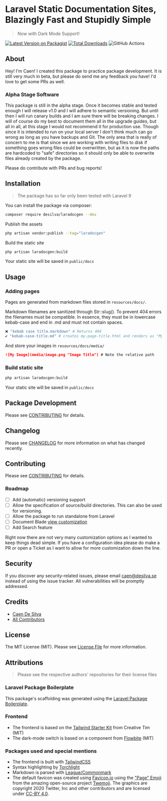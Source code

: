 # Laravel Static Documentation Sites, Blazingly Fast and Stupidly Simple
> Now with Dark Mode Support!

<!-- \BMSTX BUILDMETA -->
[![Latest Version on Packagist](https://img.shields.io/packagist/v/desilva/laradocgen.svg?style=flat-square)](https://packagist.org/packages/desilva/laradocgen)
[![Total Downloads](https://img.shields.io/packagist/dt/desilva/laradocgen.svg?style=flat-square)](https://packagist.org/packages/desilva/laradocgen)
![GitHub Actions](https://github.com/desilva/laradocgen/actions/workflows/main.yml/badge.svg)
<!--  BUILDMETA \BMETX -->

## About

Hey! I'm Caen! I created this package to practice package development. It is still very much in beta, but please do send me any feedback you have! I'd love to get some PRs as well.

### Alpha Stage Software
This package is still in the alpha stage. Once it becomes stable and tested enough I will release v1.0 and I will adhere to semantic versioning. But until then I will run canary builds and I am sure there will be breaking changes. I will of course do my best to document them all in the upgrade guides, but all in all, at this stage I would not recommend it for production use. Though since it is intended to run on your local server I don't think much can go wrong as long as you have backups and Git. The only area that is really of concern to me is that since we are working with writing files to disk if something goes wrong files could be overwritten, but as it is now the paths are hardcoded to "safe" directories so it should only be able to overwrite files already created by the package.

Please do contribute with PRs and bug reports!

## Installation
> The package has so far only been tested with Laravel 9

You can install the package via composer:
```bash
composer require desilva/laradocgen --dev
```

Publish the assets
```bash
php artisan vendor:publish --tag="laradocgen"
```

Build the static site
```bash
php artisan laradocgen:build
```
Your static site will be saved in `public/docs`

## Usage

### Adding pages
Pages are generated from markdown files stored in `resources/docs/`.

Markdown filenames are sanitized through Str::slug(). To prevent 404 errors the filenames must be compatible. In essence, they must be in lowercase kebab-case and end in .md and must not contain spaces.
```bash
❌ "kebab case title.markdown" # Returns 404
✔️ "kebab-case-title.md" # creates my-page-title.html and renders as "My Page Title" in the frontend
```

And store your images in `resources/docs/media/`
```markdown
![My Image](media/image.png "Image Title") # Note the relative path
```

### Build static site
```bash
php artisan laradocgen:build
```
Your static site will be saved in `public/docs`

## Package Development

Please see [CONTRIBUTING](CONTRIBUTING.md) for details.

## Changelog

Please see [CHANGELOG](CHANGELOG.md) for more information on what has changed recently.

## Contributing

Please see [CONTRIBUTING](CONTRIBUTING.md) for details.

### Roadmap
- [ ] Add (automatic) versioning support
- [ ] Allow the specification of source/build directories. This can also be used for versioning.
- [ ] Allow the package to run standalone from Laravel
- [ ] Document Blade [view customization](https://laravel.com/docs/9.x/packages#views)
- [ ] Add Search feature 

Right now there are not very many customization options as I wanted to keep things dead simple. If you have a configuration idea please do make a PR or open a Ticket as I want to allow for more customization down the line.


## Security

If you discover any security-related issues, please email caen@desilva.se instead of using the issue tracker.
All vulnerabilities will be promptly addressed.

## Credits

-   [Caen De Silva](https://github.com/desilva)
-   [All Contributors](../../contributors)

## License

The MIT License (MIT). Please see [License File](LICENSE.md) for more information.

## Attributions
> Please see the respective authors' repositories for their license files

### Laravel Package Boilerplate

This package's scaffolding was generated using the [Laravel Package Boilerplate](https://laravelpackageboilerplate.com).

### Frontend

- The frontend is based on the [Tailwind Starter Kit](https://github.com/creativetimofficial/tailwind-starter-kit) from Creative Tim (MIT)
- The dark-mode switch is based on a component from [Flowbite](https://flowbite.com/docs/customize/dark-mode/) (MIT)

### Packages used and special mentions
- The frontend is built with [TailwindCSS](https://tailwindcss.com/)
- Syntax highlighting by [Torchlight](https://torchlight.dev/)
- Markdown is parsed with [League/Commonmark](https://github.com/thephpleague/commonmark)
- The default favicon was created using [Favicon.io](https://favicon.io/) using the ["Page" Emoji](https://github.com/twitter/twemoji/blob/master/assets/svg/1f4c4.svg) from the amazing open-source project [Twemoji](https://twemoji.twitter.com/). The graphics are copyright 2020 Twitter, Inc and other contributors and are licensed under [CC-BY 4.0](https://creativecommons.org/licenses/by/4.0/).